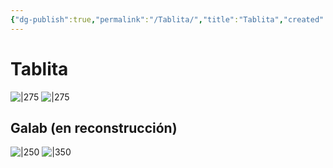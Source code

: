 ```yaml
---
{"dg-publish":true,"permalink":"/Tablita/","title":"Tablita","created":"2023-05-08T00:08:03.265-05:00","updated":"2023-10-17T19:15:50.071-05:00"}
---
```



# Tablita

![|275](https://i.imgur.com/7oO0RJr.gif) ![|275](https://i.imgur.com/OrSSfZv.png|left)

## Galab (en reconstrucción)

![|250](https://i.imgur.com/uZbFPRi.png) ![|350](https://i.imgur.com/roJfinS.gif)
